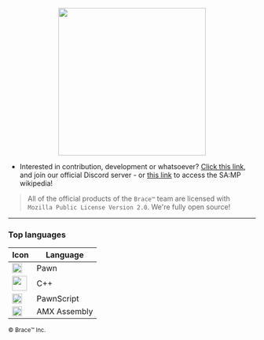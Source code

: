 <p align="center">
  <img width="300" align="center" src="https://cdn.discordapp.com/attachments/1130879376423145522/1135959110056149002/BRACETEAM_-_Copy.png">
</p>


- Interested in contribution, development or whatsoever? [Click this link](https://discord.gg/k54r9YVY8R), and join our official Discord server - or [this link](https://github.com/bracetm/samp-wiki) to access the SA:MP wikipedia!

> All of the official products of the `Brace™` team are licensed with `Mozilla Public License Version 2.0`. We're fully open source!

--------------------------------------------------------------------------------------------------------------------------------

### Top languages

| Icon | Language |
|----------------------------------|----------------------------------|
| <img src= "https://cdn.discordapp.com/attachments/1130879376423145522/1135928708901904434/Pawn_logo.png" width=20> | Pawn |
| <img src= "https://cdn.discordapp.com/attachments/1130879376423145522/1135929045473824838/ISO_C_Logo.svg.png" width=30> | C++ |
| <img src= "https://cdn.discordapp.com/attachments/1130879376423145522/1134837198336819240/chess-game-piece-clipart-design-illustration-free-png.png" width=20> | PawnScript |
| <img src= "https://cdn.discordapp.com/attachments/1130879376423145522/1141807430406258718/asm.png" width=20> | AMX Assembly |

<sub>©️ Brace™️ Inc.</sub>
